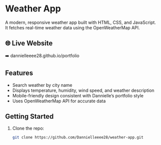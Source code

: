 # Weather App

A modern, responsive weather app built with HTML, CSS, and JavaScript.  
It fetches real-time weather data using the OpenWeatherMap API.

## 🌐 Live Website
➡️ dannielleeee28.github.io/portfolio


## Features

- Search weather by city name
- Displays temperature, humidity, wind speed, and weather description
- Mobile-friendly design consistent with Dannielle’s portfolio style
- Uses OpenWeatherMap API for accurate data

## Getting Started

1. Clone the repo:
   ```bash
   git clone https://github.com/Dannielleeee28/weather-app.git
